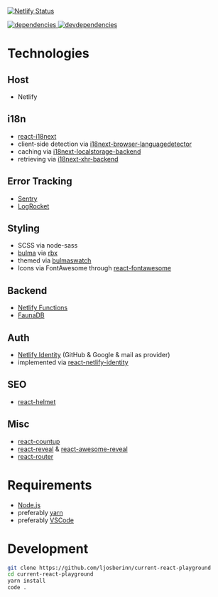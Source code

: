 [![Netlify Status][netlify-image] ][netlify-url]

[![dependencies][dependencies-image] ][dependencies-url]
[![devdependencies][devdependencies-image] ][devdependencies-url]

[dependencies-image]: https://david-dm.org/ljosberinn/current-react-playground.png
[dependencies-url]: https://david-dm.org/ljosberinn/current-react-playground
[devdependencies-image]: https://david-dm.org/ljosberinn/current-react-playground/dev-status.png
[devdependencies-url]: https://david-dm.org/ljosberinn/current-react-playground#info=devDependencies
[netlify-image]: https://api.netlify.com/api/v1/badges/20ce39dc-d1d4-4bb9-a5ee-6c3d613e3ed6/deploy-status
[netlify-url]: https://app.netlify.com/sites/ljosberinn-react-playground/deploys

# Technologies

## Host

- Netlify

## i18n

- [react-i18next](https://github.com/i18next/react-i18next)
- client-side detection via [i18next-browser-languagedetector](https://github.com/i18next/i18next-browser-languageDetector)
- caching via [i18next-localstorage-backend](https://github.com/i18next/i18next-localstorage-backend)
- retrieving via [i18next-xhr-backend](https://github.com/i18next/i18next-xhr-backend)

## Error Tracking

- [Sentry](https://sentry.io/)
- [LogRocket](https://logrocket.com/)

## Styling

- SCSS via node-sass
- [bulma](https://bulma.io/) via [rbx](https://github.com/dfee/rbx)
- themed via [bulmaswatch](https://github.com/jenil/bulmaswatch)
- Icons via FontAwesome through [react-fontawesome](https://github.com/FortAwesome/react-fontawesome)

## Backend

- [Netlify Functions](https://www.netlify.com/products/functions/)
- [FaunaDB](https://fauna.com/)

## Auth

- [Netlify Identity](https://docs.netlify.com/visitor-access/identity/) (GitHub & Google & mail as provider)
- implemented via [react-netlify-identity](https://github.com/sw-yx/react-netlify-identity)

## SEO

- [react-helmet](https://github.com/nfl/react-helmet)

## Misc

- [react-countup](https://github.com/glennreyes/react-countup)
- [react-reveal](https://www.react-reveal.com/docs/) & [react-awesome-reveal](https://github.com/dennismorello/react-awesome-reveal)
- [react-router](https://reacttraining.com/react-router/web/guides/quick-start)

# Requirements

- [Node.js](https://nodejs.org/en/)
- preferably [yarn](https://yarnpkg.com/en/)
- preferably [VSCode](https://code.visualstudio.com/insiders/)

# Development

```bash
git clone https://github.com/ljosberinn/current-react-playground
cd current-react-playground
yarn install
code .
```
